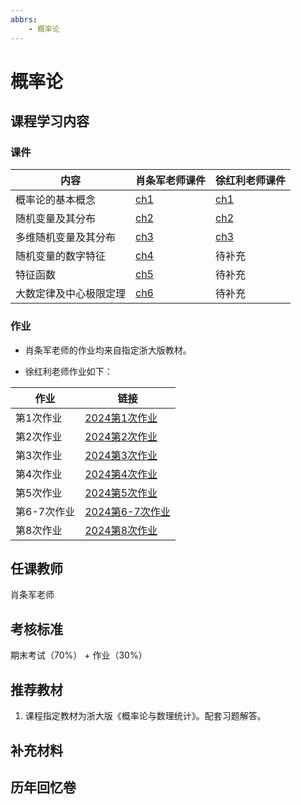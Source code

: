 ```yaml
---
abbrs:
    - 概率论
---
```


# 概率论

## 课程学习内容

### 课件
| 内容                 | 肖条军老师课件                             | 徐红利老师课件                     |
|----------------------|------------------------------------------|------------------------------------|
| 概率论的基本概念     | [ch1](第1章概率论的基本概念.pdf)           | [ch1](第1章概率论的基本概念x.pdf)  |
| 随机变量及其分布     | [ch2](第2章随机变量及其分布.pdf)           | [ch2](第2章随机变量及其分布x.pdf)  |
| 多维随机变量及其分布 | [ch3](第3章多维随机变量及其分布.pdf)       | [ch3](第3章多维随机变量及其分布x.pdf) |
| 随机变量的数字特征   | [ch4](第4章随机变量的数字特征.pdf)        | 待补充                            |
| 特征函数             | [ch5](第5章特征函数.pdf)                  | 待补充                            |
| 大数定律及中心极限定理 | [ch6](第6章大数定律及中心极限定理.pdf)  | 待补充                            |


### 作业
- 肖条军老师的作业均来自指定浙大版教材。

- 徐红利老师作业如下：

| 作业             | 链接                                                                                  |
|------------------|---------------------------------------------------------------------------------------|
| 第1次作业        | [2024第1次作业](2024第1次作业.pdf)                       |
| 第2次作业        | [2024第2次作业](2024第2次作业.pdf)                       |
| 第3次作业        | [2024第3次作业](2024第3次作业.pdf)                       |
| 第4次作业        | [2024第4次作业](2024第4次作业.pdf)                       |
| 第5次作业        | [2024第5次作业](2024第5次作业.pdf)                       |
| 第6-7次作业      | [2024第6-7次作业](2024第6-7次作业.pdf)                   |
| 第8次作业        | [2024第8次作业](2024第8次作业.pdf)                       |

## 任课教师
肖条军老师

## 考核标准
期末考试（70%） + 作业（30%）


## 推荐教材

1. 课程指定教材为浙大版《概率论与数理统计》。配套习题解答。

## 补充材料



## 历年回忆卷
